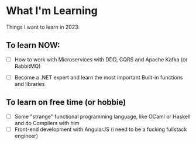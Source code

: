 # What I'm Learning

Things I want to learn in 2023:

## To learn NOW:

- [ ] How to work with Microservices with DDD, CQRS and Apache Kafka (or RabbitMQ)
- [ ] Become a .NET expert and learn the most important Built-in functions and libraries


## To learn on free time (or hobbie)
- [ ] Some "strange" functional programming language, like OCaml or Haskell and do Compilers with him
- [ ] Front-end development with AngularJS (i need to be a fucking fullstack engineer)
